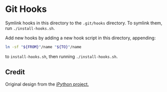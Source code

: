 # Git Hooks
Symlink hooks in this directory to the `.git/hooks` directory. To symlink
them, run `./install-hooks.sh`.

Add new hooks by adding a new hook script in this directory, appending:

```sh
ln -sf "${FROM}"/name "${TO}"/name
```

to `install-hooks.sh`, then running `./install-hooks.sh`.

## Credit
Original design from the [iPython project.](https://github.com/ipython/ipython)
